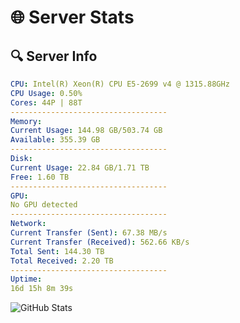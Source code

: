 # 🌐 Server Stats
## 🔍 Server Info
```yaml
CPU: Intel(R) Xeon(R) CPU E5-2699 v4 @ 1315.88GHz
CPU Usage: 0.50%
Cores: 44P | 88T
-----------------------------------
Memory:
Current Usage: 144.98 GB/503.74 GB
Available: 355.39 GB
-----------------------------------
Disk:
Current Usage: 22.84 GB/1.71 TB
Free: 1.60 TB
-----------------------------------
GPU:
No GPU detected
-----------------------------------
Network:
Current Transfer (Sent): 67.38 MB/s
Current Transfer (Received): 562.66 KB/s
Total Sent: 144.30 TB
Total Received: 2.20 TB
-----------------------------------
Uptime:
16d 15h 8m 39s
```
![GitHub Stats](https://img.shields.io/badge/Updated-2025-02-24_13:51:57-blue)